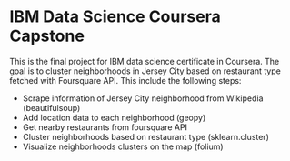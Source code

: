# IBM Data Science Coursera Capstone
This is the final project for IBM data science certificate in Coursera. The goal is to cluster neighborhoods in Jersey City based on restaurant type fetched with Foursquare API. This include the following steps:
* Scrape information of Jersey City neighborhood from Wikipedia (beautifulsoup)
* Add location data to each neighborhood (geopy)
* Get nearby restaurants from foursquare API
* Cluster neighborhoods based on restaurant type (sklearn.cluster)
* Visualize neighborhoods clusters on the map (folium)
